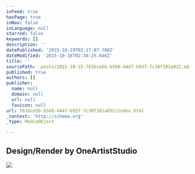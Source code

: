 ```yaml
---
inFeed: true
hasPage: true
inNav: false
inLanguage: null
starred: false
keywords: []
description: ''
datePublished: '2015-10-19T02:27:07.788Z'
dateModified: '2015-10-16T02:34:25.646Z'
title: ''
sourcePath: _posts/2015-10-15-761bce5b-b568-4447-b937-7c30f101a032.md
published: true
authors: []
publisher:
  name: null
  domain: null
  url: null
  favicon: null
url: 761bce5b-b568-4447-b937-7c30f101a032/index.html
_context: 'http://schema.org'
_type: MediaObject

---
```

<article style=""><h1>Design/Render by OneArtistStudio</h1><img src="http://40.media.tumblr.com/tumblr_ltsacjNXi91r0xt1go1_500.jpg" /></article>